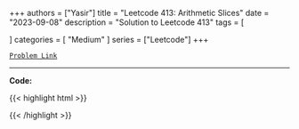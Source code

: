 
+++
authors = ["Yasir"]
title = "Leetcode 413: Arithmetic Slices"
date = "2023-09-08"
description = "Solution to Leetcode 413"
tags = [
    
]
categories = [
    "Medium"
]
series = ["Leetcode"]
+++



[`Problem Link`](https://leetcode.com/problems/arithmetic-slices/description/)

---

**Code:**

{{< highlight html >}}

{{< /highlight >}}

